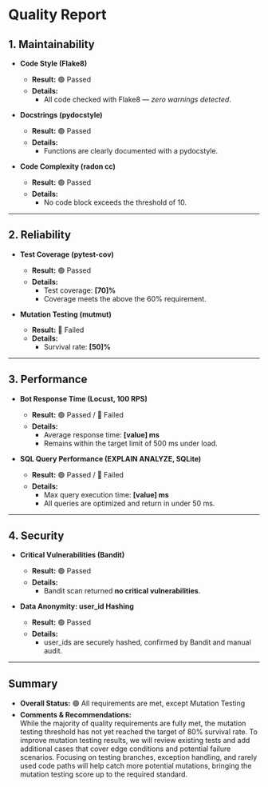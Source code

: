 # Quality Report

## 1. Maintainability

- **Code Style (Flake8)**
  - **Result:** 🟢 Passed
  - **Details:**  
    - All code checked with Flake8 — _zero warnings detected_.

- **Docstrings (pydocstyle)**
  - **Result:** 🟢 Passed
  - **Details:**  
    - Functions are clearly documented with a pydocstyle.

- **Code Complexity (radon cc)**
  - **Result:** 🟢 Passed
  - **Details:**  
    - No code block exceeds the threshold of 10.

---

## 2. Reliability

- **Test Coverage (pytest-cov)**
  - **Result:** 🟢 Passed
  - **Details:**  
    - Test coverage: **[70]%**
    - Coverage meets the above the 60% requirement.

- **Mutation Testing (mutmut)**
  - **Result:** 🔴 Failed
  - **Details:**  
    - Survival rate: **[50]%**

---

## 3. Performance

- **Bot Response Time (Locust, 100 RPS)**
  - **Result:** 🟢 Passed / 🔴 Failed
  - **Details:**  
    - Average response time: **[value] ms**
    - Remains within the target limit of 500 ms under load.

- **SQL Query Performance (EXPLAIN ANALYZE, SQLite)**
  - **Result:** 🟢 Passed / 🔴 Failed
  - **Details:**  
    - Max query execution time: **[value] ms**
    - All queries are optimized and return in under 50 ms.

---

## 4. Security

- **Critical Vulnerabilities (Bandit)**
  - **Result:** 🟢 Passed
  - **Details:**  
    - Bandit scan returned **no critical vulnerabilities**.

- **Data Anonymity: user_id Hashing**
  - **Result:** 🟢 Passed
  - **Details:**  
    - user_ids are securely hashed, confirmed by Bandit and manual audit.

---

## Summary

- **Overall Status:** 🟢 All requirements are met, except Mutation Testing
- **Comments & Recommendations:**  
While the majority of quality requirements are fully met, the mutation testing threshold has not yet reached the target of 80% survival rate. To improve mutation testing results, we will review existing tests and add additional cases that cover edge conditions and potential failure scenarios. Focusing on testing branches, exception handling, and rarely used code paths will help catch more potential mutations, bringing the mutation testing score up to the required standard.
